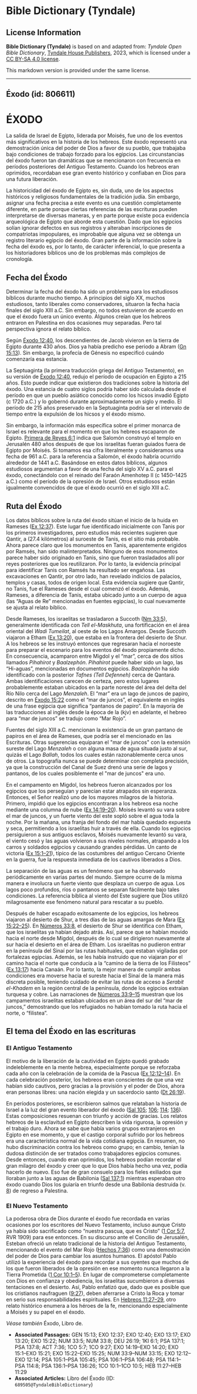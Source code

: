 # Bible Dictionary (Tyndale)

## License Information

**Bible Dictionary (Tyndale)** is based on and adapted from: _Tyndale Open Bible Dictionary_, [Tyndale House Publishers](https://tyndaleopenresources.com/), 2023, which is licensed under a [CC BY-SA 4.0 license](https://creativecommons.org/licenses/by-sa/4.0/legalcode.en).

This markdown version is provided under the same license.



--------------------------------

## Éxodo (id: 806611)

ÉXODO
=====

La salida de Israel de Egipto, liderada por Moisés, fue uno de los eventos más significativos en la historia de los hebreos. Este éxodo representó una demostración única del poder de Dios a favor de su pueblo, que trabajaba bajo condiciones de trabajo forzado para los egipcios. Las circunstancias del éxodo fueron tan dramáticas que se mencionaron con frecuencia en períodos posteriores del Antiguo Testamento. Cuando los hebreos eran oprimidos, recordaban ese gran evento histórico y confiaban en Dios para una futura liberación.

La historicidad del éxodo de Egipto es, sin duda, uno de los aspectos históricos y religiosos fundamentales de la tradición judía. Sin embargo, asignar una fecha precisa a este evento es una cuestión completamente diferente, en parte porque ciertas referencias de las escrituras pueden interpretarse de diversas maneras, y en parte porque existe poca evidencia arqueológica de Egipto que aborde esta cuestión. Dado que los egipcios solían ignorar defectos en sus registros y alteraban inscripciones de compatriotas impopulares, es improbable que alguna vez se obtenga un registro literario egipcio del éxodo. Gran parte de la información sobre la fecha del éxodo es, por lo tanto, de carácter inferencial, lo que presenta a los historiadores bíblicos uno de los problemas más complejos de cronología.

Fecha del Éxodo
---------------

Determinar la fecha del éxodo ha sido un problema para los estudiosos bíblicos durante mucho tiempo. A principios del siglo XX, muchos estudiosos, tanto liberales como conservadores, situaron la fecha hacia finales del siglo XIII a.C. Sin embargo, no todos estuvieron de acuerdo en que el éxodo fuera un único evento. Algunos creían que los hebreos entraron en Palestina en dos ocasiones muy separadas. Pero tal perspectiva ignora el relato bíblico.

Según [Éxodo 12:40](https://ref.ly/Exod12:40), los descendientes de Jacob vivieron en la tierra de Egipto durante 430 años. Dios ya había predicho ese periodo a Abram ([Gn 15:13](https://ref.ly/Gen15:13)). Sin embargo, la profecía de Génesis no especificó cuándo comenzaría esa estancia.

La Septuaginta (la primera traducción griega del Antiguo Testamento), en su versión de [Éxodo 12:40](https://ref.ly/Exod12:40), redujo el período de ocupación en Egipto a 215 años. Esto puede indicar que existieron dos tradiciones sobre la historia del éxodo. Una estancia de cuatro siglos podría haber sido calculada desde el período en que un pueblo asiático conocido como los hicsos invadió Egipto (c 1720 a.C.) y lo gobernó durante aproximadamente un siglo y medio. El período de 215 años preservado en la Septuaginta podría ser el intervalo de tiempo entre la expulsión de los hicsos y el éxodo mismo.

Sin embargo, la información más específica sobre el primer monarca de Israel es relevante para el momento en que los hebreos escaparon de Egipto. [Primera de Reyes 6:1](https://ref.ly/1Kgs6:1) indica que Salomón construyó el templo en Jerusalén 480 años después de que los israelitas fueran guiados fuera de Egipto por Moisés. Si tomamos esa cifra literalmente y consideramos una fecha de 961 a.C. para la referencia a Salomón, el éxodo habría ocurrido alrededor de 1441 a.C. Basándose en estos datos bíblicos, algunos estudiosos argumentan a favor de una fecha del siglo XV a.C. para el éxodo, conectándolo con el reinado del Faraón Amenhotep II (c 1450–1425 a.C.) como el período de la opresión de Israel. Otros estudiosos están igualmente convencidos de que el éxodo ocurrió en el siglo XIII a.C.

Ruta del Éxodo
--------------

Los datos bíblicos sobre la ruta del éxodo sitúan el inicio de la huida en Rameses ([Ex 12:37](https://ref.ly/Exod12:37)). Este lugar fue identificado inicialmente con Tanis por los primeros investigadores, pero estudios más recientes sugieren que Qantir, a (27\.4 kilómetros) al suroeste de Tanis, es el sitio más probable. Ahora parece claro que los monumentos en Tanis, aparentemente erigidos por Ramsés, han sido malinterpretados. Ninguno de esos monumentos parece haber sido originado en Tanis, sino que fueron trasladados allí por reyes posteriores que los reutilizaron. Por lo tanto, la evidencia principal para identificar Tanis con Ramsés ha resultado ser engañosa. Las excavaciones en Qantir, por otro lado, han revelado indicios de palacios, templos y casas, todos de origen local. Esta evidencia sugiere que Qantir, no Tanis, fue el Rameses desde el cual comenzó el éxodo. Además, Rameses, a diferencia de Tanis, estaba ubicado junto a un cuerpo de agua (las “Aguas de Re” mencionadas en fuentes egipcias), lo cual nuevamente se ajusta al relato bíblico.

Desde Rameses, los israelitas se trasladaron a Succoth ([Nm 33:5](https://ref.ly/Num33:5)), generalmente identificada con *Tell el\-Maskhuta*, una fortificación en el área oriental del *Wadi Tumeilat*, al oeste de los Lagos Amargos. Desde Succoth viajaron a Etham ([Ex 13:20](https://ref.ly/Exod13:20)), que estaba en la frontera del desierto de Shur. A los hebreos se les instruyó entonces que regresaran hacia el noroeste para preparar el escenario para los eventos del éxodo propiamente dicho. En consecuencia, acamparon entre Migdol y el “mar”, cerca de dos sitios llamados *Pihahirot* y *Baalzephón*. *Pihahirot* puede haber sido un lago, las “Hi\-aguas”, mencionadas en documentos egipcios. *Baalzephón* ha sido identificado con la posterior *Tafnes* *(Tell Defenneh)* cerca de Qantara. Ambas identificaciones carecen de certeza, pero estos lugares probablemente estaban ubicados en la parte noreste del área del delta del Río Nilo cerca del Lago *Menzaleh*. El “mar” era un lago de juncos de papiro, descrito en [Éxodo 15:22](https://ref.ly/Exod15:22) como el “mar de juncos”, el equivalente en inglés de una frase egipcia que significa “pantanos de papiro”. En la mayoría de las traducciones al inglés desde la época de la (kjv) en adelante, el hebreo para “mar de juncos” se tradujo como “Mar Rojo”.

Fuentes del siglo XIII a.C. mencionan la existencia de un gran pantano de papiros en el área de Rameses, que podría ser el mencionado en las Escrituras. Otras sugerencias equiparan el "mar de juncos" con la extensión sureste del Lago *Menzaleh* o con alguna masa de agua situada justo al sur, quizás el Lago *Ballah*, todos los cuales están razonablemente cerca unos de otros. La topografía nunca se puede determinar con completa precisión, ya que la construcción del Canal de Suez drenó una serie de lagos y pantanos, de los cuales posiblemente el "mar de juncos" era uno.

En el campamento en Migdol, los hebreos fueron alcanzados por los egipcios que los perseguían y parecían estar atrapados sin esperanza. Entonces, el Señor realizó uno de los mayores milagros de la historia. Primero, impidió que los egipcios encontraran a los hebreos esa noche mediante una columna de nube ([Ex 14:19–20](https://ref.ly/Exod14:19-Exod14:20)). Moisés levantó su vara sobre el mar de juncos, y un fuerte viento del este sopló sobre el agua toda la noche. Por la mañana, una franja del fondo del mar había quedado expuesta y seca, permitiendo a los israelitas huir a través de ella. Cuando los egipcios persiguieron a sus antiguos esclavos, Moisés nuevamente levantó su vara, el viento cesó y las aguas volvieron a sus niveles normales, atrapando a los carros y soldados egipcios y causando grandes pérdidas. Un canto de victoria ([Ex 15:1–21](https://ref.ly/Exod15:1-Exod15:21)), típico de las costumbres del antiguo Cercano Oriente en la guerra, fue la respuesta inmediata de los cautivos liberados a Dios.

La separación de las aguas es un fenómeno que se ha observado periódicamente en varias partes del mundo. Siempre ocurre de la misma manera e involucra un fuerte viento que desplaza un cuerpo de agua. Los lagos poco profundos, ríos o pantanos se separan fácilmente bajo tales condiciones. La referencia bíblica al viento del Este sugiere que Dios utilizó milagrosamente ese fenómeno natural para rescatar a su pueblo.

Después de haber escapado exitosamente de los egipcios, los hebreos viajaron al desierto de Shur, a tres días de las aguas amargas de Mara ([Ex 15:22–25](https://ref.ly/Exod15:22-Exod15:25)). En [Números 33:8](https://ref.ly/Num33:8), el desierto de Shur se identifica con Etham, que los israelitas ya habían dejado atrás. Así, parece que se habían movido hacia el norte desde Migdol, después de lo cual se dirigieron nuevamente al sur hacia el desierto en el área de Etham. Los israelitas no pudieron entrar en la península del Sinaí por las rutas habituales, que estaban vigiladas por fortalezas egipcias. Además, se les había instruido que no viajaran por el camino hacia el norte que conducía a la “camino de la tierra de los Filisteos” ([Ex 13:17](https://ref.ly/Exod13:17)) hacia Canaán. Por lo tanto, la mejor manera de cumplir ambas condiciones era moverse hacia el sureste hacia el Sinaí de la manera más discreta posible, teniendo cuidado de evitar las rutas de acceso a *Serabit el\-Khadem* en la región central de la península, donde los egipcios extraían turquesa y cobre. Las narraciones de [Números 33:9–15](https://ref.ly/Num33:9-Num33:15) muestran que los campamentos israelitas estaban ubicados en un área del sur del “mar de juncos,” demostrando que los refugiados no habían tomado la ruta hacia el norte, o “filistea”.

El tema del Éxodo en las escrituras
-----------------------------------

### El Antiguo Testamento

El motivo de la liberación de la cautividad en Egipto quedó grabado indeleblemente en la mente hebrea, especialmente porque se reforzaba cada año con la celebración de la comida de la Pascua ([Ex 12:12–14](https://ref.ly/Exod12:12-Exod12:14)). En cada celebración posterior, los hebreos eran conscientes de que una vez habían sido cautivos, pero gracias a la provisión y el poder de Dios, ahora eran personas libres: una nación elegida y un sacerdocio santo ([Dt 26:19](https://ref.ly/Deut26:19)).

En períodos posteriores, se escribieron salmos que relataban la historia de Israel a la luz del gran evento liberador del éxodo ([Sal 105](https://ref.ly/Ps105:1-Ps105:45); [106](https://ref.ly/Ps106:1-Ps106:48); [114](https://ref.ly/Ps114:1-Ps114:8); [136](https://ref.ly/Ps136:1-Ps136:26)). Estas composiciones resuenan con triunfo y acción de gracias. Los relatos hebreos de la esclavitud en Egipto describen la vida rigurosa, la opresión y el trabajo duro. Ahora se sabe que había varios grupos extranjeros en Egipto en ese momento, y que el castigo corporal sufrido por los hebreos era una característica normal de la vida cotidiana egipcia. En resumen, no hubo discriminación contra los hebreos como grupo; en cambio, tenían la dudosa distinción de ser tratados como trabajadores egipcios comunes. Desde entonces, cuando eran oprimidos, los hebreos podían recordar el gran milagro del éxodo y creer que lo que Dios había hecho una vez, podía hacerlo de nuevo. Eso fue de gran consuelo para los fieles exiliados que lloraban junto a las aguas de Babilonia ([Sal 137:1](https://ref.ly/Ps137:1)) mientras esperaban otro éxodo cuando Dios los guiaría en triunfo desde una Babilonia destruida (v. [8](https://ref.ly/Ps137:8)) de regreso a Palestina.

### El Nuevo Testamento

La poderosa obra de Dios durante el éxodo fue recordada en varias ocasiones por los escritores del Nuevo Testamento, incluso aunque Cristo ya había sido sacrificado como “nuestra pascua, que es Cristo” ([1 Cor 5:7](https://ref.ly/1Cor5:7), RVR 1909\) para ese entonces. En su discurso ante el Concilio de Jerusalén, Esteban ofreció un relato tradicional de la historia del Antiguo Testamento, mencionando el evento del Mar Rojo ([Hechos 7:36](https://ref.ly/Acts7:36)) como una demostración del poder de Dios para cambiar los asuntos humanos. El apóstol Pablo utilizó la experiencia del éxodo para recordar a sus oyentes que muchos de los que fueron liberados de la opresión en ese momento nunca llegaron a la Tierra Prometida ([1 Cor 10:1–5](https://ref.ly/1Cor10:1-1Cor10:5)). En lugar de comprometerse completamente con Dios en confianza y obediencia, los israelitas sucumbieron a diversas tentaciones en el desierto. Así, Pablo enfatizó que, dado que es posible que los cristianos naufraguen ([9:27](https://ref.ly/1Cor9:27)), deben aferrarse a Cristo la Roca y tomar en serio sus responsabilidades espirituales. En [Hebreos 11:27–29](https://ref.ly/Heb11:27-Heb11:29), otro relato histórico enumera a los héroes de la fe, mencionando especialmente a Moisés y su papel en el éxodo.

*Véase también* Éxodo, Libro de.

* **Associated Passages:** GEN 15:13; EXO 12:37; EXO 12:40; EXO 13:17; EXO 13:20; EXO 15:22; NUM 33:5; NUM 33:8; DEU 26:19; 1KI 6:1; PSA 137:1; PSA 137:8; ACT 7:36; 1CO 5:7; 1CO 9:27; EXO 14:19–EXO 14:20; EXO 15:1–EXO 15:21; EXO 15:22–EXO 15:25; NUM 33:9–NUM 33:15; EXO 12:12–EXO 12:14; PSA 105:1–PSA 105:45; PSA 106:1–PSA 106:48; PSA 114:1–PSA 114:8; PSA 136:1–PSA 136:26; 1CO 10:1–1CO 10:5; HEB 11:27–HEB 11:29
* **Associated Articles:** Libro del Éxodo (ID: `689505@TyndaleBibleDictionary`)

